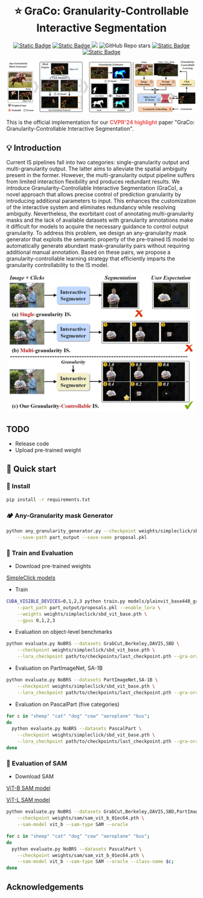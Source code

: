<div style="text-align: center; margin: 10px">
    <h1> ⭐ GraCo: Granularity-Controllable Interactive Segmentation </h1>
</div>
<p align="center">
    <a href="https://zhao-yian.github.io/GraCo"><img alt="Static Badge" src="https://img.shields.io/badge/Project_page-openproject.svg?logo=openproject&color=%230770B8"></a>
    <a href="">
    <img alt="Static Badge" src="https://img.shields.io/badge/Paper-arXiv.svg?logo=arxiv&labelColor=%23B31B1B&color=%23B31B1B">
    </a>
    <a href="https://youtu.be/QE8Mi0k2nKg?si=yJXbYAzTG1qHF_uK">
    <img src="https://img.shields.io/badge/Video-FC2947.svg?logo=YouTube" style="display:inline;"></a>
    <img alt="GitHub Repo stars" src="https://img.shields.io/github/stars/Zhao-Yian/GraCo">
    <a href="">
    <img alt="Static Badge" src="https://img.shields.io/badge/Demo-buffer.svg?logo=buffer">
    </a>
    <a href="mailto: zhaoyian.zh@gmail.com">
    <img alt="Static Badge" src="https://img.shields.io/badge/contact_me-email-yellow">
    </a>
</p>

![GraCo_overview](./assets/overview.jpg)

This is the official implementation for our <span style='color: #EB5353;font-weight:bold'>CVPR'24 highlight</span> paper "GraCo: Granularity-Controllable Interactive Segmentation".

## 💡 Introduction

Current IS pipelines fall into two categories: single-granularity output and multi-granularity output. The latter aims to alleviate the spatial ambiguity present in the former.
However, the multi-granularity output pipeline suffers from limited interaction flexibility and produces redundant results.
We introduce Granularity-Controllable Interactive Segmentation (GraCo), 
a novel approach that allows precise control of prediction granularity by introducing additional parameters 
to input. This enhances the customization of the interactive system and eliminates redundancy while 
resolving ambiguity. 
Nevertheless, the exorbitant cost of annotating multi-granularity masks and the lack of available datasets with granularity annotations make it difficult for models to acquire the necessary guidance to control output granularity.
To address this problem, we design an any-granularity mask generator that exploits the semantic property of the pre-trained IS model to automatically generate abundant mask-granularity pairs without requiring additional manual annotation. 
Based on these pairs, we propose a granularity-controllable learning strategy that efficiently imparts the granularity controllability to the IS model.

<div align="center">
  <img src="./assets/motivation.jpg" width=500 >
</div>

## TODO

- Release code 
- Upload pre-trained weight

## 🚀 Quick start

### 📍 Install

```bash
pip install -r requirements.txt
```

### 🏕️ Any-Granularity mask Generator

```bash
python any_granularity_generator.py --checkpoint weights/simpleclick/sbd_vit_base.pth  \
    --save-path part_output --save-name proposal.pkl
```

### 🦄 Train and Evaluation

- Download pre-trained weights

[SimpleClick models](https://drive.google.com/drive/folders/1qpK0gtAPkVMF7VC42UA9XF4xMWr5KJmL?usp=sharing)

- Train

```bash
CUDA_VISIBLE_DEVICES=0,1,2,3 python train.py models/plainvit_base448_graco.py --load_gra \
    --part_path part_output/proposals.pkl --enable_lora \
    --weights weights/simpleclick/sbd_vit_base.pth \
    --gpus 0,1,2,3
```

- Evaluation on object-level benchmarks
```bash
python evaluate.py NoBRS --datasets GrabCut,Berkeley,DAVIS,SBD \
    --checkpoint weights/simpleclick/sbd_vit_base.pth \
    --lora_checkpoint path/to/checkpoints/last_checkpoint.pth --gra-oracle
```

- Evaluation on PartImageNet, SA-1B
```bash
python evaluate.py NoBRS --datasets PartImageNet,SA-1B \
    --checkpoint weights/simpleclick/sbd_vit_base.pth \
    --lora_checkpoint path/to/checkpoints/last_checkpoint.pth --gra-oracle
```

- Evaluation on PascalPart (five categories)
```bash
for c in "sheep" "cat" "dog" "cow" "aeroplane" "bus"; 
do 
  python evaluate.py NoBRS --datasets PascalPart \
    --checkpoint weights/simpleclick/sbd_vit_base.pth \
    --lora_checkpoint path/to/checkpoints/last_checkpoint.pth --gra-oracle --class-name $c; 
done
```

### 🌋 Evaluation of SAM

- Download SAM

[ViT-B SAM model](https://dl.fbaipublicfiles.com/segment_anything/sam_vit_b_01ec64.pth)

[ViT-L SAM model](https://dl.fbaipublicfiles.com/segment_anything/sam_vit_l_0b3195.pth)

```bash
python evaluate.py NoBRS --datasets GrabCut,Berkeley,DAVIS,SBD,PartImageNet,SA-1B \
    --checkpoint weights/sam/sam_vit_b_01ec64.pth \
    --sam-model vit_b --sam-type SAM --oracle
```

```bash
for c in "sheep" "cat" "dog" "cow" "aeroplane" "bus"; 
do 
  python evaluate.py NoBRS --datasets PascalPart \
    --checkpoint weights/sam/sam_vit_b_01ec64.pth \
    --sam-model vit_b --sam-type SAM --oracle --class-name $c; 
done
```

## Acknowledgements

